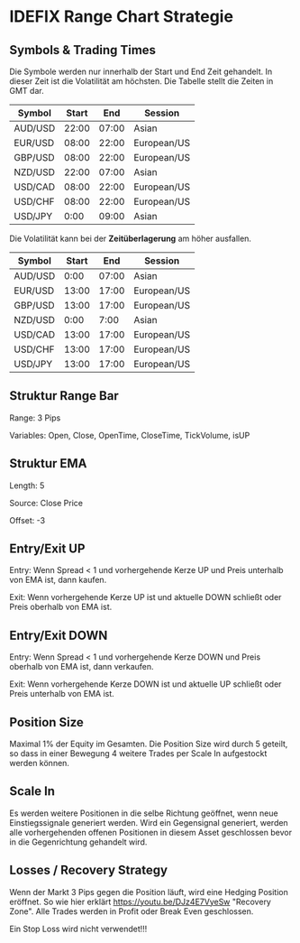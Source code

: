 # IDEFIX Range Chart Strategie

## Symbols & Trading Times

Die Symbole werden nur innerhalb der Start und End Zeit gehandelt. In dieser Zeit ist die Volatilität am höchsten. Die Tabelle stellt die Zeiten in GMT dar.

| Symbol  | Start | End   | Session     |
| ------- | ----- | ----- | ----------- |
| AUD/USD | 22:00 | 07:00 | Asian       |
| EUR/USD | 08:00 | 22:00 | European/US |
| GBP/USD | 08:00 | 22:00 | European/US |
| NZD/USD | 22:00 | 07:00 | Asian       |
| USD/CAD | 08:00 | 22:00 | European/US |
| USD/CHF | 08:00 | 22:00 | European/US |
| USD/JPY | 0:00  | 09:00 | Asian       |

Die Volatilität kann bei der **Zeitüberlagerung** am höher ausfallen.

| Symbol  | Start | End   | Session     |
| ------- | ----- | ----- | ----------- |
| AUD/USD | 0:00  | 07:00 | Asian       |
| EUR/USD | 13:00 | 17:00 | European/US |
| GBP/USD | 13:00 | 17:00 | European/US |
| NZD/USD | 0:00  | 7:00  | Asian       |
| USD/CAD | 13:00 | 17:00 | European/US |
| USD/CHF | 13:00 | 17:00 | European/US |
| USD/JPY | 13:00 | 17:00 | European/US |



## Struktur Range Bar

Range: 3 Pips 

Variables: Open, Close, OpenTime, CloseTime, TickVolume, isUP



## Struktur EMA

Length: 5

Source: Close Price

Offset: -3



## Entry/Exit UP

Entry: Wenn Spread < 1 und vorhergehende Kerze UP und Preis unterhalb von EMA ist, dann kaufen. 

Exit: Wenn vorhergehende Kerze UP ist und aktuelle DOWN schließt oder Preis oberhalb von EMA ist.

 

## Entry/Exit DOWN

Entry: Wenn Spread < 1 und vorhergehende Kerze DOWN und Preis oberhalb von EMA ist, dann verkaufen.

Exit: Wenn vorhergehende Kerze DOWN ist und aktuelle UP schließt oder Preis unterhalb von EMA ist.



## Position Size

Maximal 1% der Equity im Gesamten. Die Position Size wird durch 5 geteilt, so dass in einer Bewegung 4 weitere Trades per Scale In aufgestockt werden können.



## Scale In

Es werden weitere Positionen in die selbe Richtung geöffnet, wenn neue Einstiegssignale generiert werden. Wird ein Gegensignal generiert, werden alle vorhergehenden offenen Positionen in diesem Asset geschlossen bevor in die Gegenrichtung gehandelt wird. 



## Losses / Recovery Strategy

Wenn der Markt 3 Pips gegen die Position läuft, wird eine Hedging Position eröffnet. So wie hier erklärt https://youtu.be/DJz4E7VyeSw "Recovery Zone". Alle Trades werden in Profit oder Break Even geschlossen.

Ein Stop Loss wird nicht verwendet!!!